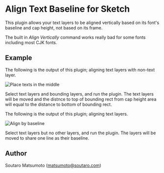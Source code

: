 # Align Text Baseline for Sketch

This plugin allows your text layers to be aligned vertically based on its font's baseline and cap height, not based on its frame.

The built in *Align Vertically* command works really bad for some fonts including most CJK fonts.

## Example

The following is the output of this plugin; aligning text layers with non-text layer.

![Place texts in the middle](https://raw.githubusercontent.com/soutaro/Align-text-baseline-sketch-plugin/master/capheight-example.png)

Select text layers and bounding layers, and run the plugin.
The text layers will be moved and the distnce to top of bounding rect from cap height area will equal to the distance to bottom of bounding rect.

The following is the output of this plugin; aligning text layers.

![Align by baseline](https://raw.githubusercontent.com/soutaro/Align-text-baseline-sketch-plugin/master/baseline-example.png)

Select text layers but no other layers, and run the plugin.
The layers will be moved to share one line as their baseline.

## Author

Soutaro Matsumoto (matsumoto@soutaro.com)
